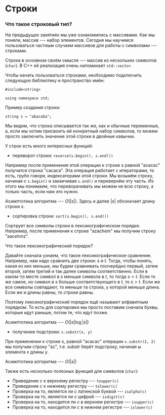 # Строки

### Что такое строковый тип?

На предыдущих занятиях мы уже ознакомились с массивами. Как мы поняли, массив --- набор элементов. Сегодня мы научимся пользоваться частным случаем массивов для работы с символами --- строками. 

Строка в основном своём смысле --- массив из нескольких символов (`char`). В С++ её реализация очень напоминает `std::vector`.

Чтобы начать пользоваться строками, необходимо подключить следующую библиотеку и пространство имён:
```
#include<string>

using namespace std;
```

Пример создания строки:

```
string s = "abacaba";
```

Мы видим, что строка описывается так же, как и обычные переменные, а, если мы хотим присвоить ей конкретный набор символов, то можем просто заключить значение этой строки в двойные кавычки.

У строк есть много интересных функций:

- переворот строки: `reverse(s.begin(), s.end())` 

Например после применения этой операции к строке s равной "acacac" получится строка "cacaca". Эта операция работает с итераторами, то есть, грубо говоря, индексаторами этой строки. Мы возьмём строку, начиная с `s.begin()` и заканчивая `s.end()` и перевернём эту часть. Из этого мы понимаем, что переворачивать мы можем не всю строку, а только часть, если нам это нужно.

Асимптотика алгоритма --- $O(|s|)$. Здесь и далее $|s|$ обозначает длину строки $s$.

- сортировка строки: `sort(s.begin(), s.end())`

Сортрует все символы строки в лексикографическом порядке. Например, после применения к строке "azachem" мы получим строку "aacehmz".

Что такое лексикографический порядок? 

Давайте сначала узнаем, что такое лексикографическое сравнение. Например, нам надо сравнить две строки: $s$ и $t$. Тогда, чтобы понять, какая из них меньше, мы будем сравнивать поочерёдно первый, затем второй, затем третий и так далее символы соответственно. Если в каком-то месте символ в $s$ меньше символа в $t$, то тогда $s < t$. Если то же самое, но символ в $s$ больше соответствующего в $t$, то $s > t$. Если же все символы совпадают, то меньше та строка, у которой меньше длина. Если же и длины равны, то строки равны. 

Поэтому лексикографический порядок ещё называют алфавитным порядком. То есть для сортировки мы просто поставим сначала буквы, которые идут раньше, потом те, что идут позже.

Асимптотика алгоритма --- $O(|s| \log |s|)$

- получение подстроки: `s.substr(x, y)`

При применении к строке s, равной "acacac" операции `s.substr(2, 2)` мы получим строку "ac", т.е. substr берёт подстроку, начиная ы элемента $x$ длины $y$.

Асимптотика алгоритма --- $O(|s|)$

Также есть несколько полезных функций для символов (`char`):

- Приведение $c$ к верхнему регистру --- `toupper(c)`
- Приведение $c$ к нижнему регистру --- `tolower(c)`
- Проверка на то, является ли $c$ латинской буквой --- `isalpha(c)`
- Проверка на то, является ли $c$ цифрой --- `isdigit(c)`
- Проверка на то, находится ли $c$ в верхнем регистре --- `isupper(c)`
- Проверка на то, находится ли $c$ в нижнем регистре --- `islower(c)`

